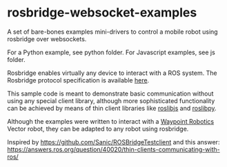 # rosbridge-websocket-examples
A set of bare-bones examples mini-drivers to control a mobile robot using rosbridge over websockets.

For a Python example, see python folder.
For Javascript examples, see js folder.

Rosbridge enables virtually any device to interact with a ROS system.
The Rosbridge protocol specification is available [here](https://github.com/RobotWebTools/rosbridge_suite/blob/master/ROSBRIDGE_PROTOCOL.md).

This sample code is meant to demonstrate basic communication without using any special client library, although more sophisticated functionality can be achieved by means of thin client libraries like [roslibjs](http://wiki.ros.org/roslibjs) and [roslibpy](https://github.com/gramaziokohler/roslibpy).

Although the examples were written to interact with a [Waypoint Robotics](http://waypointrobotics.com) Vector robot, they can be adapted to any robot using rosbridge.

Inspired by
https://github.com/Sanic/ROSBridgeTestclient 
and this answer:
https://answers.ros.org/question/40020/thin-clients-communicating-with-ros/

